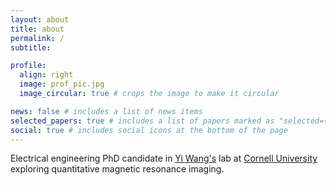 ```yaml
---
layout: about
title: about
permalink: /
subtitle:

profile:
  align: right
  image: prof_pic.jpg
  image_circular: true # crops the image to make it circular

news: false # includes a list of news items
selected_papers: true # includes a list of papers marked as "selected={true}"
social: true # includes social icons at the bottom of the page
---
```


Electrical engineering PhD candidate in [Yi Wang's](https://radiology.weill.cornell.edu/research/mri-research-institute-mriri/yi-wang-laboratory) lab at [Cornell University](https://www.ece.cornell.edu/ece) exploring quantitative magnetic resonance imaging.   

